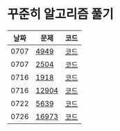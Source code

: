 # 꾸준히 알고리즘 풀기

| 날짜 | 문제                                           | 코드                        |
| ---- | ---------------------------------------------- | --------------------------- |
| 0707 | [4949](https://www.acmicpc.net/problem/4949)   | [코드](code/Main4949.java)  |
| 0707 | [2504](https://www.acmicpc.net/problem/2504)   | [코드](code/Main2504.java)  |
| 0716 | [1918](https://www.acmicpc.net/problem/1918)   | [코드](code/Main1918.java)  |
| 0716 | [12904](https://www.acmicpc.net/problem/12904) | [코드](code/Main12904.java) |
| 0722 | [5639](https://www.acmicpc.net/problem/5639)   | [코드](code/Main5639.java)  |
| 0726 | [16973](https://www.acmicpc.net/problem/16973) | [코드](code/Main16973.java) |

